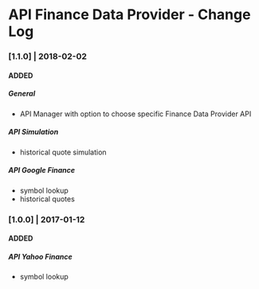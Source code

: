 # API Finance Data Provider - Change Log

### [1.1.0] | 2018-02-02
#### ADDED
##### General
+ API Manager with option to choose specific Finance Data Provider API

##### API Simulation
+ historical quote simulation

##### API Google Finance
+ symbol lookup
+ historical quotes

### [1.0.0] | 2017-01-12
#### ADDED
##### API Yahoo Finance
+ symbol lookup 

